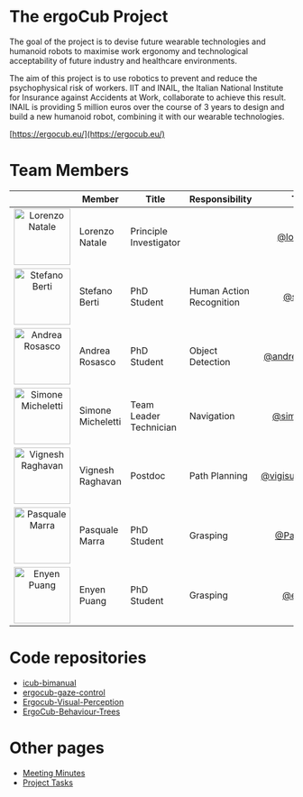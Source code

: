 # The ergoCub Project

The goal of the project is to devise future wearable technologies and humanoid robots to maximise work ergonomy and technological acceptability of future industry and healthcare environments.

The aim of this project is to use robotics to prevent and reduce the psychophysical risk of workers. IIT and INAIL, the Italian National Institute for Insurance against Accidents at Work, collaborate to achieve this result. INAIL is providing 5 million euros over the course of 3 years to design and build a new humanoid robot, combining it with our wearable technologies.

[https://ergocub.eu/](https://ergocub.eu/)

# Team Members

|     | Member |Title | Responsibility | Tag |
|:---:|-----|-----|--------------|:--:|
|<img src="https://avatars.githubusercontent.com/lornat75" alt="Lorenzo Natale" width="100" height="100" /> | Lorenzo Natale | Principle Investigator | | [@lornat75](https://github.com/lornat75) |
|<img src="https://avatars.githubusercontent.com/steb6" alt="Stefano Berti" width="100" height="100" /> | Stefano Berti| PhD Student | Human Action Recognition | [@steb6](https://gitub.com/steb6) |
|<img src="https://avatars.githubusercontent.com/andrearosasco" alt="Andrea Rosasco" width="100" height="100" /> | Andrea Rosasco| PhD Student | Object Detection | [@andrearosasco](https://github.com/andrearosasco) |
|<img src="https://avatars.githubusercontent.com/u/86918431?v=4" alt="Simone Micheletti" width="100" height="100" />| Simone Micheletti | Team Leader <br> Technician | Navigation | [@simonemic](https://github.com/simonemic) |
|<img src="https://avatars.githubusercontent.com/vigisushrutha23" alt="Vignesh Raghavan" width="100" height="100" /> | Vignesh Raghavan | Postdoc | Path Planning | [@vigisushrutha23](https://github.com/vigisushrutha23) |
|<img src="https://avatars.githubusercontent.com/PasMarra" alt="Pasquale Marra" width="100" height="100" /> | Pasquale Marra | PhD Student | Grasping | [@PasMarra](https://gitub.com/PasMarra) |
|<img src="https://avatars.githubusercontent.com/enyen" alt="Enyen Puang" width="100" height="100" /> | Enyen Puang | PhD Student | Grasping | [@enyen](https://gitub.com/enyen) |

# Code repositories

- [icub-bimanual](https://github.com/Woolfrey/icub-bimanual)
- [ergocub-gaze-control](https://github.com/ergoCub-HSP/ergocub-gaze-control)
- [Ergocub-Visual-Perception](https://github.com/ergoCub-HSP/Ergocub-Visual-Perception)
- [ErgoCub-Behaviour-Trees](https://github.com/ergoCub-HSP/Ergocub-Behaviour-Trees)

# Other pages

* [Meeting Minutes](https://github.com/hsp-iit/ergocub-icra2023-demo/discussions/categories/meeting-minutes)
* [Project Tasks](tasks.md)
